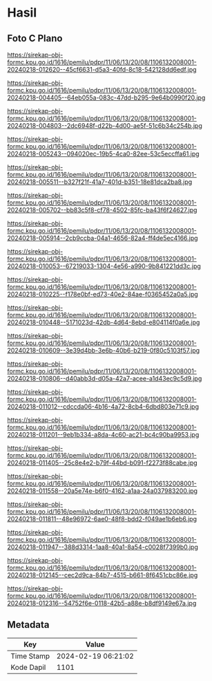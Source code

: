 # Hasil

## Foto C Plano

https://sirekap-obj-formc.kpu.go.id/1616/pemilu/pdpr/11/06/13/20/08/1106132008001-20240218-012620--45cf6631-d5a3-40fd-8c18-542128dd6edf.jpg

https://sirekap-obj-formc.kpu.go.id/1616/pemilu/pdpr/11/06/13/20/08/1106132008001-20240218-004405--64eb055a-083c-47dd-b295-9e64b0990f20.jpg

https://sirekap-obj-formc.kpu.go.id/1616/pemilu/pdpr/11/06/13/20/08/1106132008001-20240218-004803--2dc6948f-d22b-4d00-ae5f-51c6b34c254b.jpg

https://sirekap-obj-formc.kpu.go.id/1616/pemilu/pdpr/11/06/13/20/08/1106132008001-20240218-005243--094020ec-19b5-4ca0-82ee-53c5eccffa61.jpg

https://sirekap-obj-formc.kpu.go.id/1616/pemilu/pdpr/11/06/13/20/08/1106132008001-20240218-005511--b327f21f-41a7-401d-b351-18e81dca2ba8.jpg

https://sirekap-obj-formc.kpu.go.id/1616/pemilu/pdpr/11/06/13/20/08/1106132008001-20240218-005702--bb83c5f8-cf78-4502-85fc-ba43f6f24627.jpg

https://sirekap-obj-formc.kpu.go.id/1616/pemilu/pdpr/11/06/13/20/08/1106132008001-20240218-005914--2cb9ccba-04a1-4656-82a4-ff4de5ec4166.jpg

https://sirekap-obj-formc.kpu.go.id/1616/pemilu/pdpr/11/06/13/20/08/1106132008001-20240218-010053--67219033-1304-4e56-a990-9b841221dd3c.jpg

https://sirekap-obj-formc.kpu.go.id/1616/pemilu/pdpr/11/06/13/20/08/1106132008001-20240218-010225--f178e0bf-ed73-40e2-84ae-f0365452a0a5.jpg

https://sirekap-obj-formc.kpu.go.id/1616/pemilu/pdpr/11/06/13/20/08/1106132008001-20240218-010448--5171023d-42db-4d64-8ebd-e804114f0a6e.jpg

https://sirekap-obj-formc.kpu.go.id/1616/pemilu/pdpr/11/06/13/20/08/1106132008001-20240218-010609--3e39d4bb-3e6b-40b6-b219-0f80c5103f57.jpg

https://sirekap-obj-formc.kpu.go.id/1616/pemilu/pdpr/11/06/13/20/08/1106132008001-20240218-010806--d40abb3d-d05a-42a7-acee-a1d43ec9c5d9.jpg

https://sirekap-obj-formc.kpu.go.id/1616/pemilu/pdpr/11/06/13/20/08/1106132008001-20240218-011012--cdccda06-4b16-4a72-8cb4-6dbd803e71c9.jpg

https://sirekap-obj-formc.kpu.go.id/1616/pemilu/pdpr/11/06/13/20/08/1106132008001-20240218-011201--9eb1b334-a8da-4c60-ac21-bc4c90ba9953.jpg

https://sirekap-obj-formc.kpu.go.id/1616/pemilu/pdpr/11/06/13/20/08/1106132008001-20240218-011405--25c8e4e2-b79f-44bd-b091-f2273f88cabe.jpg

https://sirekap-obj-formc.kpu.go.id/1616/pemilu/pdpr/11/06/13/20/08/1106132008001-20240218-011558--20a5e74e-b6f0-4162-a1aa-24a037983200.jpg

https://sirekap-obj-formc.kpu.go.id/1616/pemilu/pdpr/11/06/13/20/08/1106132008001-20240218-011811--48e96972-6ae0-48f8-bdd2-f049ae1b6eb6.jpg

https://sirekap-obj-formc.kpu.go.id/1616/pemilu/pdpr/11/06/13/20/08/1106132008001-20240218-011947--388d3314-1aa8-40a1-8a54-c0028f7399b0.jpg

https://sirekap-obj-formc.kpu.go.id/1616/pemilu/pdpr/11/06/13/20/08/1106132008001-20240218-012145--cec2d9ca-84b7-4515-b661-8f6451cbc86e.jpg

https://sirekap-obj-formc.kpu.go.id/1616/pemilu/pdpr/11/06/13/20/08/1106132008001-20240218-012316--54752f6e-0118-42b5-a88e-b8df9149e67a.jpg


## Metadata

| Key        | Value               |
| ---------- | ------------------- |
| Time Stamp | 2024-02-19 06:21:02 |
| Kode Dapil | 1101                |



